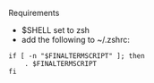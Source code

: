 Requirements
- $SHELL set to zsh
- add the following to ~/.zshrc:
```
if [ -n "$FINALTERMSCRIPT" ]; then
	. $FINALTERMSCRIPT
fi
```
